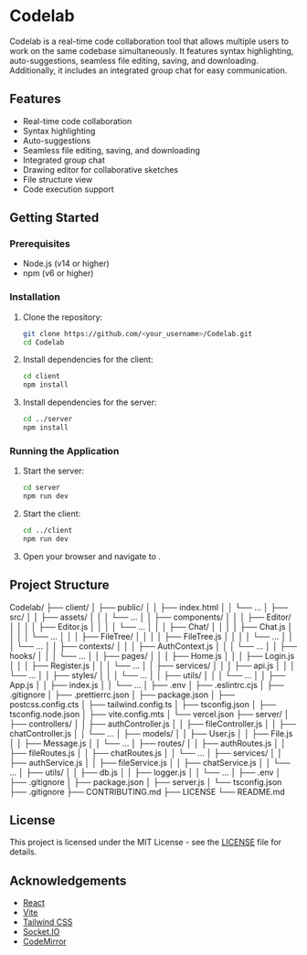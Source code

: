 # Codelab

Codelab is a real-time code collaboration tool that allows multiple users to work on the same codebase simultaneously. It features syntax highlighting, auto-suggestions, seamless file editing, saving, and downloading. Additionally, it includes an integrated group chat for easy communication.

## Features

- Real-time code collaboration
- Syntax highlighting
- Auto-suggestions
- Seamless file editing, saving, and downloading
- Integrated group chat
- Drawing editor for collaborative sketches
- File structure view
- Code execution support

## Getting Started

### Prerequisites

- Node.js (v14 or higher)
- npm (v6 or higher)

### Installation

1. Clone the repository:

    ```sh
    git clone https://github.com/<your_username>/Codelab.git
    cd Codelab
    ```

2. Install dependencies for the client:

    ```sh
    cd client
    npm install
    ```

3. Install dependencies for the server:

    ```sh
    cd ../server
    npm install
    ```

### Running the Application

1. Start the server:

    ```sh
    cd server
    npm run dev
    ```

2. Start the client:

    ```sh
    cd ../client
    npm run dev
    ```

3. Open your browser and navigate to .

## Project Structure
Codelab/
├── client/
│   ├── public/
│   │   ├── index.html
│   │   └── ...
│   ├── src/
│   │   ├── assets/
│   │   │   └── ...
│   │   ├── components/
│   │   │   ├── Editor/
│   │   │   │   ├── Editor.js
│   │   │   │   └── ...
│   │   │   ├── Chat/
│   │   │   │   ├── Chat.js
│   │   │   │   └── ...
│   │   │   ├── FileTree/
│   │   │   │   ├── FileTree.js
│   │   │   │   └── ...
│   │   │   └── ...
│   │   ├── contexts/
│   │   │   ├── AuthContext.js
│   │   │   └── ...
│   │   ├── hooks/
│   │   │   └── ...
│   │   ├── pages/
│   │   │   ├── Home.js
│   │   │   ├── Login.js
│   │   │   ├── Register.js
│   │   │   └── ...
│   │   ├── services/
│   │   │   ├── api.js
│   │   │   └── ...
│   │   ├── styles/
│   │   │   └── ...
│   │   ├── utils/
│   │   │   └── ...
│   │   ├── App.js
│   │   ├── index.js
│   │   └── ...
│   ├── .env
│   ├── .eslintrc.cjs
│   ├── .gitignore
│   ├── .prettierrc.json
│   ├── package.json
│   ├── postcss.config.cts
│   ├── tailwind.config.ts
│   ├── tsconfig.json
│   ├── tsconfig.node.json
│   ├── vite.config.mts
│   └── vercel.json
├── server/
│   ├── controllers/
│   │   ├── authController.js
│   │   ├── fileController.js
│   │   ├── chatController.js
│   │   └── ...
│   ├── models/
│   │   ├── User.js
│   │   ├── File.js
│   │   ├── Message.js
│   │   └── ...
│   ├── routes/
│   │   ├── authRoutes.js
│   │   ├── fileRoutes.js
│   │   ├── chatRoutes.js
│   │   └── ...
│   ├── services/
│   │   ├── authService.js
│   │   ├── fileService.js
│   │   ├── chatService.js
│   │   └── ...
│   ├── utils/
│   │   ├── db.js
│   │   ├── logger.js
│   │   └── ...
│   ├── .env
│   ├── .gitignore
│   ├── package.json
│   ├── server.js
│   └── tsconfig.json
├── .gitignore
├── CONTRIBUTING.md
├── LICENSE
└── README.md


## License

This project is licensed under the MIT License - see the [LICENSE](http://_vscodecontentref_/2) file for details.

## Acknowledgements

- [React](https://reactjs.org/)
- [Vite](https://vitejs.dev/)
- [Tailwind CSS](https://tailwindcss.com/)
- [Socket.IO](https://socket.io/)
- [CodeMirror](https://codemirror.net/)
